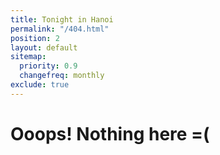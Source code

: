 ```yaml
---
title: Tonight in Hanoi
permalink: "/404.html"
position: 2
layout: default
sitemap:
  priority: 0.9
  changefreq: monthly
exclude: true
---
```


<h1> Ooops! Nothing here =( </h1>
